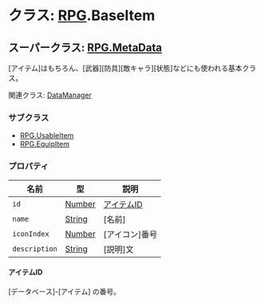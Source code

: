 # クラス: [RPG](RPG.md).BaseItem

## スーパークラス: [RPG.MetaData](RPG.MetaData.md) 

[アイテム]はもちろん、[武器][防具][敵キャラ][状態]などにも使われる基本クラス。

関連クラス: [DataManager](DataManager.md)


### サブクラス

* [RPG.UsableItem](RPG.UsableItem.md)
* [RPG.EquipItem](RPG.EquipItem.md)


### プロパティ

| 名前 | 型 | 説明 |
| --- | --- | --- |
| `id` | [Number](Number.md) | [アイテムID](RPG.BaseItem.md#アイテムid) |
| `name` | [String](String.md) | [名前] |
| `iconIndex` | [Number](Number.md) | [アイコン]番号 |
| `description` | [String](String.md) | [説明]文 |

#### アイテムID

[データベース]-[アイテム] の番号。


